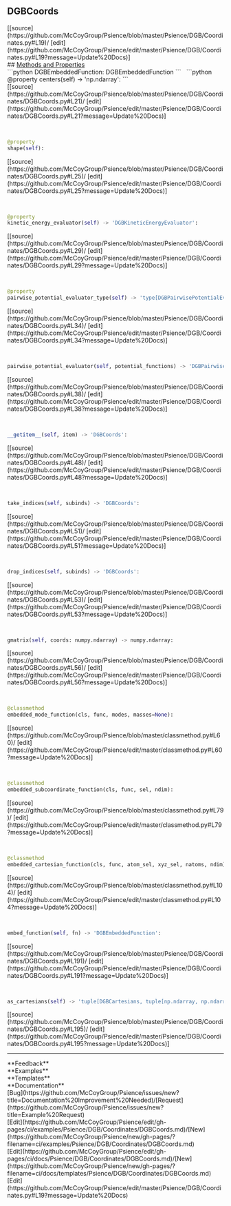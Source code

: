 ## <a id="Psience.DGB.Coordinates.DGBCoords">DGBCoords</a> 

<div class="docs-source-link" markdown="1">
[[source](https://github.com/McCoyGroup/Psience/blob/master/Psience/DGB/Coordinates.py#L19)/
[edit](https://github.com/McCoyGroup/Psience/edit/master/Psience/DGB/Coordinates.py#L19?message=Update%20Docs)]
</div>









<div class="collapsible-section">
 <div class="collapsible-section collapsible-section-header" markdown="1">
## <a class="collapse-link" data-toggle="collapse" href="#methods" markdown="1"> Methods and Properties</a> <a class="float-right" data-toggle="collapse" href="#methods"><i class="fa fa-chevron-down"></i></a>
 </div>
 <div class="collapsible-section collapsible-section-body collapse show" id="methods" markdown="1">
 ```python
DGBEmbeddedFunction: DGBEmbeddedFunction
```
<a id="Psience.DGB.Coordinates.DGBCoords.centers" class="docs-object-method">&nbsp;</a> 
```python
@property
centers(self) -> 'np.ndarray': 
```
<div class="docs-source-link" markdown="1">
[[source](https://github.com/McCoyGroup/Psience/blob/master/Psience/DGB/Coordinates/DGBCoords.py#L21)/
[edit](https://github.com/McCoyGroup/Psience/edit/master/Psience/DGB/Coordinates/DGBCoords.py#L21?message=Update%20Docs)]
</div>


<a id="Psience.DGB.Coordinates.DGBCoords.shape" class="docs-object-method">&nbsp;</a> 
```python
@property
shape(self): 
```
<div class="docs-source-link" markdown="1">
[[source](https://github.com/McCoyGroup/Psience/blob/master/Psience/DGB/Coordinates/DGBCoords.py#L25)/
[edit](https://github.com/McCoyGroup/Psience/edit/master/Psience/DGB/Coordinates/DGBCoords.py#L25?message=Update%20Docs)]
</div>


<a id="Psience.DGB.Coordinates.DGBCoords.kinetic_energy_evaluator" class="docs-object-method">&nbsp;</a> 
```python
@property
kinetic_energy_evaluator(self) -> 'DGBKineticEnergyEvaluator': 
```
<div class="docs-source-link" markdown="1">
[[source](https://github.com/McCoyGroup/Psience/blob/master/Psience/DGB/Coordinates/DGBCoords.py#L29)/
[edit](https://github.com/McCoyGroup/Psience/edit/master/Psience/DGB/Coordinates/DGBCoords.py#L29?message=Update%20Docs)]
</div>


<a id="Psience.DGB.Coordinates.DGBCoords.pairwise_potential_evaluator_type" class="docs-object-method">&nbsp;</a> 
```python
@property
pairwise_potential_evaluator_type(self) -> 'type[DGBPairwisePotentialEvaluator]': 
```
<div class="docs-source-link" markdown="1">
[[source](https://github.com/McCoyGroup/Psience/blob/master/Psience/DGB/Coordinates/DGBCoords.py#L34)/
[edit](https://github.com/McCoyGroup/Psience/edit/master/Psience/DGB/Coordinates/DGBCoords.py#L34?message=Update%20Docs)]
</div>


<a id="Psience.DGB.Coordinates.DGBCoords.pairwise_potential_evaluator" class="docs-object-method">&nbsp;</a> 
```python
pairwise_potential_evaluator(self, potential_functions) -> 'DGBPairwisePotentialEvaluator': 
```
<div class="docs-source-link" markdown="1">
[[source](https://github.com/McCoyGroup/Psience/blob/master/Psience/DGB/Coordinates/DGBCoords.py#L38)/
[edit](https://github.com/McCoyGroup/Psience/edit/master/Psience/DGB/Coordinates/DGBCoords.py#L38?message=Update%20Docs)]
</div>


<a id="Psience.DGB.Coordinates.DGBCoords.__getitem__" class="docs-object-method">&nbsp;</a> 
```python
__getitem__(self, item) -> 'DGBCoords': 
```
<div class="docs-source-link" markdown="1">
[[source](https://github.com/McCoyGroup/Psience/blob/master/Psience/DGB/Coordinates/DGBCoords.py#L48)/
[edit](https://github.com/McCoyGroup/Psience/edit/master/Psience/DGB/Coordinates/DGBCoords.py#L48?message=Update%20Docs)]
</div>


<a id="Psience.DGB.Coordinates.DGBCoords.take_indices" class="docs-object-method">&nbsp;</a> 
```python
take_indices(self, subinds) -> 'DGBCoords': 
```
<div class="docs-source-link" markdown="1">
[[source](https://github.com/McCoyGroup/Psience/blob/master/Psience/DGB/Coordinates/DGBCoords.py#L51)/
[edit](https://github.com/McCoyGroup/Psience/edit/master/Psience/DGB/Coordinates/DGBCoords.py#L51?message=Update%20Docs)]
</div>


<a id="Psience.DGB.Coordinates.DGBCoords.drop_indices" class="docs-object-method">&nbsp;</a> 
```python
drop_indices(self, subinds) -> 'DGBCoords': 
```
<div class="docs-source-link" markdown="1">
[[source](https://github.com/McCoyGroup/Psience/blob/master/Psience/DGB/Coordinates/DGBCoords.py#L53)/
[edit](https://github.com/McCoyGroup/Psience/edit/master/Psience/DGB/Coordinates/DGBCoords.py#L53?message=Update%20Docs)]
</div>


<a id="Psience.DGB.Coordinates.DGBCoords.gmatrix" class="docs-object-method">&nbsp;</a> 
```python
gmatrix(self, coords: numpy.ndarray) -> numpy.ndarray: 
```
<div class="docs-source-link" markdown="1">
[[source](https://github.com/McCoyGroup/Psience/blob/master/Psience/DGB/Coordinates/DGBCoords.py#L56)/
[edit](https://github.com/McCoyGroup/Psience/edit/master/Psience/DGB/Coordinates/DGBCoords.py#L56?message=Update%20Docs)]
</div>


<a id="Psience.DGB.Coordinates.DGBCoords.embedded_mode_function" class="docs-object-method">&nbsp;</a> 
```python
@classmethod
embedded_mode_function(cls, func, modes, masses=None): 
```
<div class="docs-source-link" markdown="1">
[[source](https://github.com/McCoyGroup/Psience/blob/master/classmethod.py#L60)/
[edit](https://github.com/McCoyGroup/Psience/edit/master/classmethod.py#L60?message=Update%20Docs)]
</div>


<a id="Psience.DGB.Coordinates.DGBCoords.embedded_subcoordinate_function" class="docs-object-method">&nbsp;</a> 
```python
@classmethod
embedded_subcoordinate_function(cls, func, sel, ndim): 
```
<div class="docs-source-link" markdown="1">
[[source](https://github.com/McCoyGroup/Psience/blob/master/classmethod.py#L79)/
[edit](https://github.com/McCoyGroup/Psience/edit/master/classmethod.py#L79?message=Update%20Docs)]
</div>


<a id="Psience.DGB.Coordinates.DGBCoords.embedded_cartesian_function" class="docs-object-method">&nbsp;</a> 
```python
@classmethod
embedded_cartesian_function(cls, func, atom_sel, xyz_sel, natoms, ndim): 
```
<div class="docs-source-link" markdown="1">
[[source](https://github.com/McCoyGroup/Psience/blob/master/classmethod.py#L104)/
[edit](https://github.com/McCoyGroup/Psience/edit/master/classmethod.py#L104?message=Update%20Docs)]
</div>


<a id="Psience.DGB.Coordinates.DGBCoords.embed_function" class="docs-object-method">&nbsp;</a> 
```python
embed_function(self, fn) -> 'DGBEmbeddedFunction': 
```
<div class="docs-source-link" markdown="1">
[[source](https://github.com/McCoyGroup/Psience/blob/master/Psience/DGB/Coordinates/DGBCoords.py#L191)/
[edit](https://github.com/McCoyGroup/Psience/edit/master/Psience/DGB/Coordinates/DGBCoords.py#L191?message=Update%20Docs)]
</div>


<a id="Psience.DGB.Coordinates.DGBCoords.as_cartesians" class="docs-object-method">&nbsp;</a> 
```python
as_cartesians(self) -> 'tuple[DGBCartesians, tuple[np.ndarray, np.ndarray]]': 
```
<div class="docs-source-link" markdown="1">
[[source](https://github.com/McCoyGroup/Psience/blob/master/Psience/DGB/Coordinates/DGBCoords.py#L195)/
[edit](https://github.com/McCoyGroup/Psience/edit/master/Psience/DGB/Coordinates/DGBCoords.py#L195?message=Update%20Docs)]
</div>
 </div>
</div>












---


<div markdown="1" class="text-secondary">
<div class="container">
  <div class="row">
   <div class="col" markdown="1">
**Feedback**   
</div>
   <div class="col" markdown="1">
**Examples**   
</div>
   <div class="col" markdown="1">
**Templates**   
</div>
   <div class="col" markdown="1">
**Documentation**   
</div>
   <div class="col" markdown="1">
   
</div>
   <div class="col" markdown="1">
   
</div>
   <div class="col" markdown="1">
   
</div>
</div>
  <div class="row">
   <div class="col" markdown="1">
[Bug](https://github.com/McCoyGroup/Psience/issues/new?title=Documentation%20Improvement%20Needed)/[Request](https://github.com/McCoyGroup/Psience/issues/new?title=Example%20Request)   
</div>
   <div class="col" markdown="1">
[Edit](https://github.com/McCoyGroup/Psience/edit/gh-pages/ci/examples/Psience/DGB/Coordinates/DGBCoords.md)/[New](https://github.com/McCoyGroup/Psience/new/gh-pages/?filename=ci/examples/Psience/DGB/Coordinates/DGBCoords.md)   
</div>
   <div class="col" markdown="1">
[Edit](https://github.com/McCoyGroup/Psience/edit/gh-pages/ci/docs/Psience/DGB/Coordinates/DGBCoords.md)/[New](https://github.com/McCoyGroup/Psience/new/gh-pages/?filename=ci/docs/templates/Psience/DGB/Coordinates/DGBCoords.md)   
</div>
   <div class="col" markdown="1">
[Edit](https://github.com/McCoyGroup/Psience/edit/master/Psience/DGB/Coordinates.py#L19?message=Update%20Docs)   
</div>
   <div class="col" markdown="1">
   
</div>
   <div class="col" markdown="1">
   
</div>
   <div class="col" markdown="1">
   
</div>
</div>
</div>
</div>